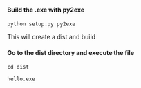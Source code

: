 #### Build the .exe with py2exe
`python setup.py py2exe`

This will create a dist and build 
#### Go to the dist directory and execute the file
`cd dist`

`hello.exe`
